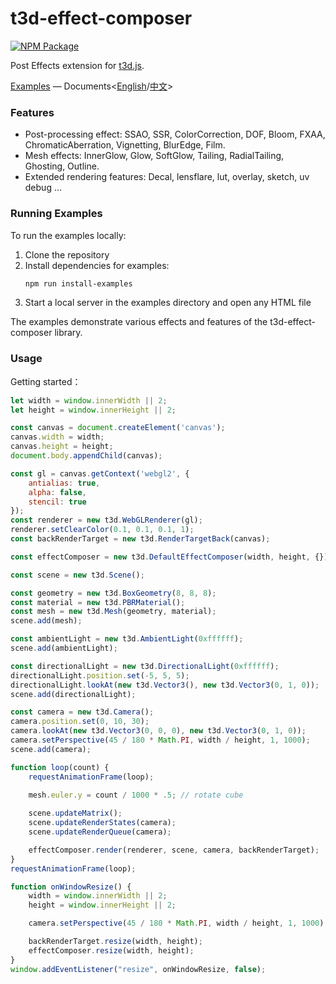 t3d-effect-composer
===================

[![NPM Package][npm]][npm-url]

Post Effects extension for [t3d.js](https://github.com/uinosoft/t3d.js).

[Examples](https://uinosoft.github.io/t3d-effect-composer/examples/) &mdash;
Documents<[English](./docs/doc-en.md)/[中文](./docs/doc-zh.md)>

### Features

* Post-processing effect: SSAO, SSR, ColorCorrection, DOF, Bloom, FXAA, ChromaticAberration, Vignetting, BlurEdge, Film.
* Mesh effects: InnerGlow, Glow, SoftGlow, Tailing, RadialTailing, Ghosting, Outline.
* Extended rendering features: Decal, lensflare, lut, overlay, sketch, uv debug ...

### Running Examples

To run the examples locally:

1. Clone the repository
2. Install dependencies for examples:
   ```bash
   npm run install-examples
   ```
3. Start a local server in the examples directory and open any HTML file

The examples demonstrate various effects and features of the t3d-effect-composer library.

### Usage

Getting started：

````javascript
let width = window.innerWidth || 2;
let height = window.innerHeight || 2;

const canvas = document.createElement('canvas');
canvas.width = width;
canvas.height = height;
document.body.appendChild(canvas);

const gl = canvas.getContext('webgl2', {
    antialias: true,
    alpha: false,
    stencil: true
});
const renderer = new t3d.WebGLRenderer(gl);
renderer.setClearColor(0.1, 0.1, 0.1, 1);
const backRenderTarget = new t3d.RenderTargetBack(canvas);

const effectComposer = new t3d.DefaultEffectComposer(width, height, {});

const scene = new t3d.Scene();

const geometry = new t3d.BoxGeometry(8, 8, 8);
const material = new t3d.PBRMaterial();
const mesh = new t3d.Mesh(geometry, material);
scene.add(mesh);

const ambientLight = new t3d.AmbientLight(0xffffff);
scene.add(ambientLight);

const directionalLight = new t3d.DirectionalLight(0xffffff);
directionalLight.position.set(-5, 5, 5);
directionalLight.lookAt(new t3d.Vector3(), new t3d.Vector3(0, 1, 0));
scene.add(directionalLight);

const camera = new t3d.Camera();
camera.position.set(0, 10, 30);
camera.lookAt(new t3d.Vector3(0, 0, 0), new t3d.Vector3(0, 1, 0));
camera.setPerspective(45 / 180 * Math.PI, width / height, 1, 1000);
scene.add(camera);

function loop(count) {
    requestAnimationFrame(loop);
    
    mesh.euler.y = count / 1000 * .5; // rotate cube

    scene.updateMatrix();
    scene.updateRenderStates(camera);
    scene.updateRenderQueue(camera);

    effectComposer.render(renderer, scene, camera, backRenderTarget);
}
requestAnimationFrame(loop);

function onWindowResize() {
    width = window.innerWidth || 2;
    height = window.innerHeight || 2;

    camera.setPerspective(45 / 180 * Math.PI, width / height, 1, 1000);

    backRenderTarget.resize(width, height);
    effectComposer.resize(width, height);
}
window.addEventListener("resize", onWindowResize, false);
````

[npm]: https://img.shields.io/npm/v/t3d-effect-composer
[npm-url]: https://www.npmjs.com/package/t3d-effect-composer